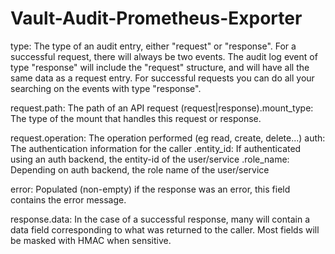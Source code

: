 # Vault-Audit-Prometheus-Exporter

type: The type of an audit entry, either "request" or "response". For a successful request, there will always be two events. The audit log event of type "response" will include the "request" structure, and will have all the same data as a request entry. For successful requests you can do all your searching on the events with type "response".

request.path: The path of an API request (request|response).mount_type: The type of the mount that handles this request or response.

request.operation: The operation performed (eg read, create, delete...) auth: The authentication information for the caller
    .entity_id: If authenticated using an auth backend, the entity-id of the user/service
    .role_name: Depending on auth backend, the role name of the user/service

error: Populated (non-empty) if the response was an error, this field contains the error message.

response.data: In the case of a successful response, many will contain a data field corresponding to what was returned to the caller. Most fields will be masked with HMAC when sensitive.